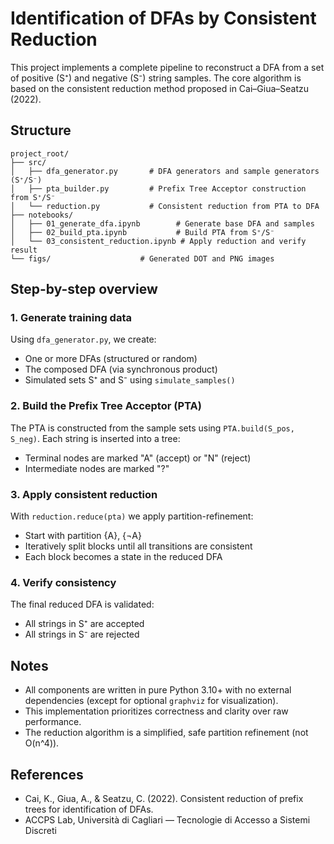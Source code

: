 # Identification of DFAs by Consistent Reduction

This project implements a complete pipeline to reconstruct a DFA from a set of
positive (S⁺) and negative (S⁻) string samples. The core algorithm is based on
the consistent reduction method proposed in Cai–Giua–Seatzu (2022).

## Structure

```
project_root/
├── src/
│   ├── dfa_generator.py       # DFA generators and sample generators (S⁺/S⁻)
│   ├── pta_builder.py         # Prefix Tree Acceptor construction from S⁺/S⁻
│   └── reduction.py           # Consistent reduction from PTA to DFA
├── notebooks/
│   ├── 01_generate_dfa.ipynb        # Generate base DFA and samples
│   ├── 02_build_pta.ipynb           # Build PTA from S⁺/S⁻
│   └── 03_consistent_reduction.ipynb # Apply reduction and verify result
└── figs/                    # Generated DOT and PNG images
```

## Step-by-step overview

### 1. Generate training data

Using `dfa_generator.py`, we create:

* One or more DFAs (structured or random)
* The composed DFA (via synchronous product)
* Simulated sets S⁺ and S⁻ using `simulate_samples()`

### 2. Build the Prefix Tree Acceptor (PTA)

The PTA is constructed from the sample sets using `PTA.build(S_pos, S_neg)`.
Each string is inserted into a tree:

* Terminal nodes are marked "A" (accept) or "N" (reject)
* Intermediate nodes are marked "?"

### 3. Apply consistent reduction

With `reduction.reduce(pta)` we apply partition-refinement:

* Start with partition {A}, {¬A}
* Iteratively split blocks until all transitions are consistent
* Each block becomes a state in the reduced DFA

### 4. Verify consistency

The final reduced DFA is validated:

* All strings in S⁺ are accepted
* All strings in S⁻ are rejected

## Notes

* All components are written in pure Python 3.10+ with no external dependencies (except for optional `graphviz` for visualization).
* This implementation prioritizes correctness and clarity over raw performance.
* The reduction algorithm is a simplified, safe partition refinement (not O(n^4)).

## References

* Cai, K., Giua, A., & Seatzu, C. (2022). Consistent reduction of prefix trees for identification of DFAs.
* ACCPS Lab, Università di Cagliari — Tecnologie di Accesso a Sistemi Discreti
